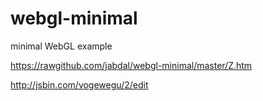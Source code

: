 webgl-minimal
=============

minimal WebGL example


https://rawgithub.com/jabdal/webgl-minimal/master/Z.htm


http://jsbin.com/vogewegu/2/edit
